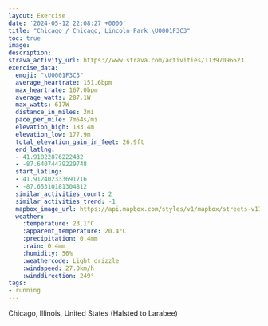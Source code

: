 ```yaml
---
layout: Exercise
date: '2024-05-12 22:08:27 +0000'
title: "Chicago / Chicago, Lincoln Park \U0001F3C3"
toc: true
image:
description:
strava_activity_url: https://www.strava.com/activities/11397096623
exercise_data:
  emoji: "\U0001F3C3"
  average_heartrate: 151.6bpm
  max_heartrate: 167.0bpm
  average_watts: 287.1W
  max_watts: 617W
  distance_in_miles: 3mi
  pace_per_mile: 7m54s/mi
  elevation_high: 183.4m
  elevation_low: 177.9m
  total_elevation_gain_in_feet: 26.9ft
  end_latlng:
  - 41.91822876222432
  - -87.64074479229748
  start_latlng:
  - 41.912402333691716
  - -87.65310181304812
  similar_activities_count: 2
  similar_activities_trend: -1
  mapbox_image_url: https://api.mapbox.com/styles/v1/mapbox/streets-v11/static/path-5+787af2-1.0(qgy~Fll~uO%40sCGgEAiEGYOGOWAGDyB%40qDKkSCQGEiA%40SECIEuAGyFA%7DHC_%40Ge%40%40y%40EsBIo%40Ca%40%3FiBGyCEoHFyECaDDe%40DwBMiA_%40eAQw%40GaAAc%40Jg%40%40a%40Ew%40QcAKyA%40YH_%40%40OEi%40%40oDCaAqA%7BFC%3FOB%5DReAv%40%7DA~%40iCrAoC~%40%7BA%5Eq%40R_%40FsBb%40eAP_%40Dc%40Le%40%40_D%60%40aDt%40_ALgFhA%7BAb%40uCPgAE%7DDxKNnCEfBJRLdAEb%40QbA%3Fp%40L%7CA%3Fz%40Lz%40Nd%40C%60AFtADKTChBIpKOrCF%7CAANCVB%5EIRAf%40%40l%40FzAC~ABvAEr%40GHBRVN%40PEdAa%40RAHPFr%40NdK%5CQDFMh%40),pin-s-s+e5b22e(-87.65143,41.91369),pin-s-f+89ae00(-87.63892000000001,41.91823999999998)/auto/800x800?access_token=pk.eyJ1Ijoiam9zaGJlY2ttYW4iLCJhIjoiY205eWR2aDd1MWZ6djJrbXc4a3M0bWZleiJ9.XiG9OWkNcZk2QzjJbxLB4A
  weather:
    :temperature: 23.1°C
    :apparent_temperature: 20.4°C
    :precipitation: 0.4mm
    :rain: 0.4mm
    :humidity: 56%
    :weathercode: Light drizzle
    :windspeed: 27.0km/h
    :winddirection: 249°
tags:
- running
---
```

Chicago, Illinois, United States (Halsted to Larabee)
